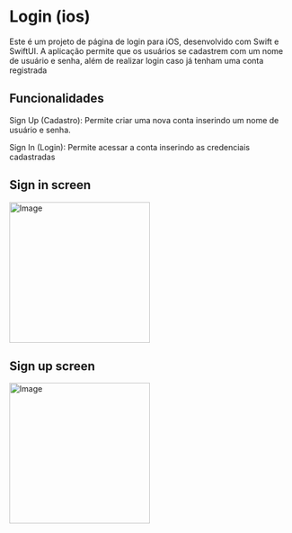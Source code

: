 
# Login (ios)

Este é um projeto de página de login para iOS, desenvolvido com Swift e SwiftUI. A aplicação permite que os usuários se cadastrem com um nome de usuário e senha, além de realizar login caso já tenham uma conta registrada


## Funcionalidades
 Sign Up (Cadastro): Permite criar uma nova conta inserindo um nome de usuário e senha.

 Sign In (Login): Permite acessar a conta inserindo as credenciais cadastradas

## Sign in screen


<img width="250" alt="Image" src="https://github.com/user-attachments/assets/c4394f29-370a-49c6-a332-b78fc23733ea" />




## Sign up screen

<img width="250" alt="Image" src="https://github.com/user-attachments/assets/87fafa16-b5f3-475f-94fd-99c6d4093378" />

